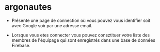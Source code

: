 # argonautes
 - Présente une page de connection où vous pouvez vous identifier soit avec Google soir par une adresse email.

 - Lorsque vous etes connecter vous pouvez consztituer votre liste des membres de l'équipage qui sont enregistrés dans une base de données Firebase.
